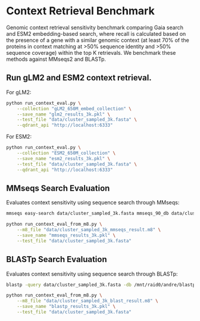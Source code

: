 # Context Retrieval Benchmark

Genomic context retrieval sensitivity benchmark comparing Gaia search and ESM2 embedding-based search, where recall is calculated based on the presence of a gene with a similar genomic context (at least 70% of the proteins in context matching at >50% sequence identity and >50% sequence coverage) within the top K retrievals. We benchmark these methods against MMseqs2 and BLASTp.

## Run gLM2 and ESM2 context retrieval.

For gLM2:
```bash
python run_context_eval.py \
    --collection "gLM2_650M_embed_collection" \
    --save_name "glm2_results_3k.pkl" \
    --test_file "data/cluster_sampled_3k.fasta" \
    --qdrant_api "http://localhost:6333"
```

For ESM2:
```bash
python run_context_eval.py \
    --collection "ESM2_650M_collection" \
    --save_name "esm2_results_3k.pkl" \
    --test_file "data/cluster_sampled_3k.fasta" \
    --qdrant_api "http://localhost:6333"
```


## MMseqs Search Evaluation

Evaluates context sensitivity using sequence search through MMseqs:

```bash
mmseqs easy-search data/cluster_sampled_3k.fasta mmseqs_90_db data/cluster_sampled_3k_mmseqs_result.m8 tmp --db-load-mode 2 --threads 20
```

```bash
python run_context_eval_from_m8.py \
    --m8_file "data/cluster_sampled_3k_mmseqs_result.m8" \
    --save_name "mmseqs_results_3k.pkl" \
    --test_file "data/cluster_sampled_3k.fasta"
```

## BLASTp Search Evaluation

Evaluates context sensitivity using sequence search through BLASTp:

```bash
blastp -query data/cluster_sampled_3k.fasta -db /mnt/raid0/andre/blastp_output/blastdb -out data/cluster_sampled_3k_blast_result.m8 -outfmt '6 qseqid sseqid pident length mismatch gapopen qstart qend sstart send evalue bitscore' -num_threads 100
```

```bash
python run_context_eval_from_m8.py \
    --m8_file "data/cluster_sampled_3k_blast_result.m8" \
    --save_name "blastp_results_3k.pkl" \
    --test_file "data/cluster_sampled_3k.fasta"
```
